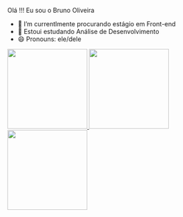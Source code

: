 Olá !!! Eu sou o Bruno Oliveira

- 🔭 I’m currentlmente procurando estágio em Front-end
- 🌱 Estoui estudando  Análise de  Desenvolvimento
- 😄 Pronouns: ele/dele

<div>
  <a href="https://github.com/brunovini00">
  <img height = "180em" src = "https://github-readme-stats.vercel.app/api?username=brunovini00&show_icons=false&theme=dracula&include_all_commits=true&count_private=true" />
  <img height = "180em" src = "https://github-readme-stats.vercel.app/api/top-langs/?username=brunovini00&layout=compact&langs_count= 16 & theme = dracula" />
  <img height = "180em" src = "https://github-readme-stats.vercel.app/api/top-langs/?username=brunovini00&layout=compact&langs_count= 7 & theme = dracula" />
</div>
